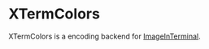# XTermColors

XTermColors is a encoding backend for [ImageInTerminal](https://github.com/JuliaImages/ImageInTerminal.jl).
